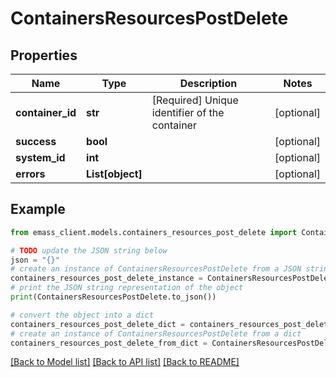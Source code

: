 # ContainersResourcesPostDelete


## Properties

Name | Type | Description | Notes
------------ | ------------- | ------------- | -------------
**container_id** | **str** | [Required] Unique identifier of the container | [optional] 
**success** | **bool** |  | [optional] 
**system_id** | **int** |  | [optional] 
**errors** | **List[object]** |  | [optional] 

## Example

```python
from emass_client.models.containers_resources_post_delete import ContainersResourcesPostDelete

# TODO update the JSON string below
json = "{}"
# create an instance of ContainersResourcesPostDelete from a JSON string
containers_resources_post_delete_instance = ContainersResourcesPostDelete.from_json(json)
# print the JSON string representation of the object
print(ContainersResourcesPostDelete.to_json())

# convert the object into a dict
containers_resources_post_delete_dict = containers_resources_post_delete_instance.to_dict()
# create an instance of ContainersResourcesPostDelete from a dict
containers_resources_post_delete_from_dict = ContainersResourcesPostDelete.from_dict(containers_resources_post_delete_dict)
```
[[Back to Model list]](../README.md#documentation-for-models) [[Back to API list]](../README.md#documentation-for-api-endpoints) [[Back to README]](../README.md)


